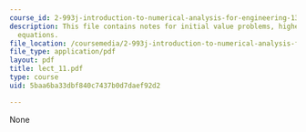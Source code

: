 ```yaml
---
course_id: 2-993j-introduction-to-numerical-analysis-for-engineering-13-002j-spring-2005
description: This file contains notes for initial value problems, higher order differential
  equations.
file_location: /coursemedia/2-993j-introduction-to-numerical-analysis-for-engineering-13-002j-spring-2005/5baa6ba33dbf840c7437b0d7daef92d2_lect_11.pdf
file_type: application/pdf
layout: pdf
title: lect_11.pdf
type: course
uid: 5baa6ba33dbf840c7437b0d7daef92d2

---
```

None